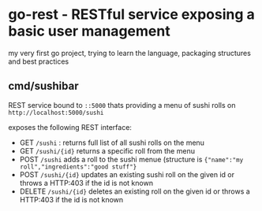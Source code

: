 
# go-rest - RESTful service exposing a basic user management

my very first go project, trying to learn the language, packaging structures and best practices



## cmd/sushibar
REST service bound to `::5000` thats providing a menu of sushi rolls on `http://localhost:5000/sushi`

exposes the following REST interface:
* GET `/sushi` : returns full list of all sushi rolls on the menu
* GET `/sushi/{id}` returns a specific roll from the menu
* POST `/sushi` adds a roll to the sushi menue (structure is `{"name":"my roll","ingredients":"good stuff"}`
* POST `/sushi/{id}` updates an existing sushi roll on the given id or throws a HTTP:403 if the id is not known
* DELETE `/sushi/{id}` deletes an existing roll on the given id or throws a HTTP:403 if the id is not known

